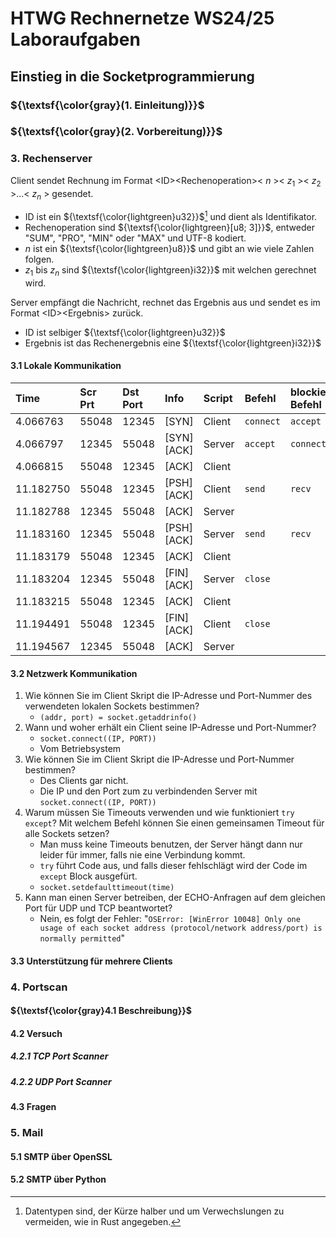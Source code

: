 # HTWG Rechnernetze WS24/25 Laboraufgaben

## Einstieg in die Socketprogrammierung
### ${\textsf{\color{gray}(1. Einleitung)}}$
### ${\textsf{\color{gray}(2. Vorbereitung)}}$
### 3. Rechenserver
Client sendet Rechnung im Format \<ID>\<Rechenoperation>\< $n$ >\< $z_1$ >\< $z_2$ >...\< $z_n$ > gesendet.
- ID ist ein ${\textsf{\color{lightgreen}u32}}$[^1] und dient als Identifikator.
- Rechenoperation sind ${\textsf{\color{lightgreen}[u8; 3]}}$, entweder "SUM", "PRO", "MIN" oder "MAX" und UTF-8 kodiert.
- $n$ ist ein ${\textsf{\color{lightgreen}u8}}$ und gibt an wie viele Zahlen folgen.
- $z_1$ bis $z_n$ sind ${\textsf{\color{lightgreen}i32}}$ mit welchen gerechnet wird.

Server empfängt die Nachricht, rechnet das Ergebnis aus und sendet es im Format \<ID>\<Ergebnis> zurück.
- ID ist selbiger ${\textsf{\color{lightgreen}u32}}$
- Ergebnis ist das Rechenergebnis eine ${\textsf{\color{lightgreen}i32}}$

#### 3.1 Lokale Kommunikation
|Time     |Scr Prt|Dst Port|Info      |Script|Befehl   |blockierender Befehl|
|:--------|:------|:-------|:---------|:-----|:--------|:-------------------|
|4.066763 |55048  |12345   |[SYN]     |Client|`connect`|`accept`            |
|4.066797 |12345  |55048   |[SYN][ACK]|Server|`accept` |`connect`           |
|4.066815 |55048  |12345   |[ACK]     |Client|         |                    |
|11.182750|55048  |12345   |[PSH][ACK]|Client|`send`   |`recv`              |
|11.182788|12345  |55048   |[ACK]     |Server|         |                    |
|11.183160|12345  |55048   |[PSH][ACK]|Server|`send`   |`recv`              |
|11.183179|55048  |12345   |[ACK]     |Client|         |                    |
|11.183204|12345  |55048   |[FIN][ACK]|Server|`close`  |                    |
|11.183215|55048  |12345   |[ACK]     |Client|         |                    |
|11.194491|55048  |12345   |[FIN][ACK]|Client|`close`  |                    |
|11.194567|12345  |55048   |[ACK]     |Server|         |                    |


#### 3.2 Netzwerk Kommunikation
1. Wie können Sie im Client Skript die IP-Adresse und Port-Nummer des verwendeten lokalen Sockets bestimmen?
    - `(addr, port) = socket.getaddrinfo()`
2. Wann und woher erhält ein Client seine IP-Adresse und Port-Nummer?
    - `socket.connect((IP, PORT))`
    - Vom Betriebsystem
3. Wie können Sie im Client Skript die IP-Adresse und Port-Nummer bestimmen?
    - Des Clients gar nicht.
    - Die IP und den Port zum zu verbindenden Server mit `socket.connect((IP, PORT))`
4. Warum müssen Sie Timeouts verwenden und wie funktioniert `try except`? Mit welchem Befehl können Sie einen gemeinsamen Timeout für alle Sockets setzen?
    - Man muss keine Timeouts benutzen, der Server hängt dann nur leider für immer, falls nie eine Verbindung kommt.
    - `try` führt Code aus, und falls dieser fehlschlägt wird der Code im `except` Block ausgefürt.
    - `socket.setdefaulttimeout(time)`
5. Kann man einen Server betreiben, der ECHO-Anfragen auf dem gleichen Port für UDP und TCP beantwortet?
    - Nein, es folgt der Fehler: "`OSError: [WinError 10048] Only one usage of each socket address (protocol/network address/port) is normally permitted`"

#### 3.3 Unterstützung für mehrere Clients

### 4. Portscan
#### ${\textsf{\color{gray}4.1 Beschreibung}}$

#### 4.2 Versuch
##### 4.2.1 TCP Port Scanner

##### 4.2.2 UDP Port Scanner

#### 4.3 Fragen

### 5. Mail
#### 5.1 SMTP über OpenSSL

#### 5.2 SMTP über Python

[^1]: Datentypen sind, der Kürze halber und um Verwechslungen zu vermeiden, wie in Rust angegeben.
